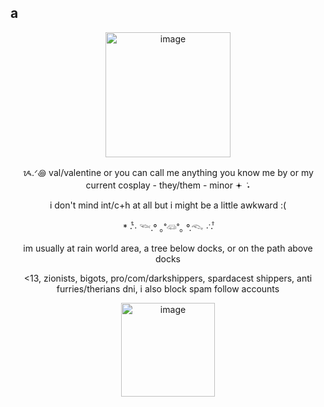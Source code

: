 ## a
<p align="center"> <img width="200" height="200" alt="image" src="https://github.com/user-attachments/assets/9bcc093d-b5db-4136-865e-8b96ef7714db" />


<p align="center"> ᝰ.ᐟ꩜ val/valentine or you can call me anything you know me by or my current cosplay - they/them - minor 𖥔 ݁ ˖ 


<p align="center"> i don't mind int/c+h at all but i might be a little awkward :(  
 

<p align="center"> * ‧̍̊˙· 𓆝.° ｡˚𓆛˚｡ °.𓆞 ·˙‧̍̊ </center>  



<p align="center"> im usually at rain world area, a tree below docks, or on the path above docks </center>  

<line> </line>  

<p align="center"> <13, zionists, bigots, pro/com/darkshippers, spardacest shippers, anti furries/therians dni, i also block spam follow accounts </p>  

<p align="center"><img width="150" height="150" alt="image" src="https://github.com/user-attachments/assets/93259535-7495-4a4a-8519-fa9ffac9f6ac" />
 
 

